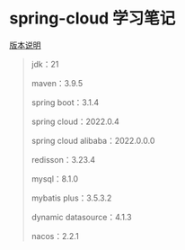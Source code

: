 # spring-cloud 学习笔记

[版本说明](https://github.com/alibaba/spring-cloud-alibaba/wiki/%E7%89%88%E6%9C%AC%E8%AF%B4%E6%98%8E)

> jdk：21
>
> maven：3.9.5
>
> spring boot：3.1.4
>
> spring cloud：2022.0.4
>
> spring cloud alibaba：2022.0.0.0
>
> redisson：3.23.4
>
> mysql：8.1.0
>
> mybatis plus：3.5.3.2
>
> dynamic datasource：4.1.3
>
> nacos：2.2.1